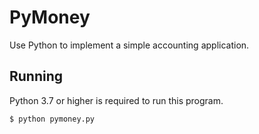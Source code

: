 # PyMoney
Use Python to implement a simple accounting application.
## Running
Python 3.7 or higher is required to run this program.
```
$ python pymoney.py
```
